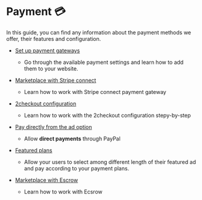 # Payment 💳

In this guide, you can find any information about the payment methods we offer, their features and configuration.

*   [Set up payment gateways](Payment-set-up-payment-gateways.md) 

    -  Go through the available payment settings and learn how to add them to your website.

*   [Marketplace with Stripe connect](Payment-set-up-marketplace-with-srtipe-connect.md) 

     -  Learn how to work with Stripe connect payment gateway

*   [2checkout configuration](Payment-2checkout-configuration.md)

     -  Learn how to work with the 2checkout configuration stepy-by-step

*   [Pay directly from the ad option](Payment-pay-directly-from-the-ad-option.md)

     -  Allow **direct payments** through PayPal 

*   [Featured plans](Payment-featured-plans.md)

      -  Allow your users to select among different length of their featured ad and pay according to your payment plans.

*   [Marketplace with Escrow](Payment-marketplace-with-escrow.md)

      - Learn how to work with Ecsrow
